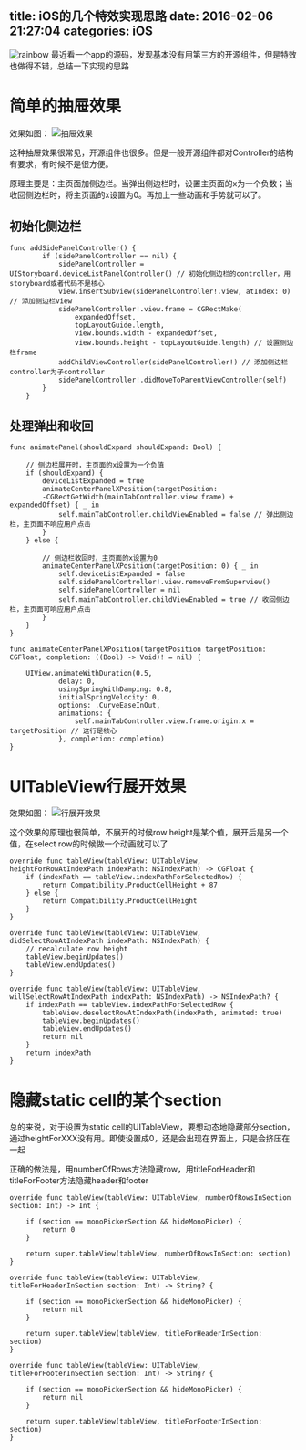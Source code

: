 title: iOS的几个特效实现思路
date: 2016-02-06 21:27:04
categories: iOS
---
![rainbow](http://pic.kyfxbl.com/rainbow.jpeg)
最近看一个app的源码，发现基本没有用第三方的开源组件，但是特效也做得不错，总结一下实现的思路
<!--more-->

# 简单的抽屉效果

效果如图：
![抽屉效果](http://pic.kyfxbl.com/animation1.jpg)

这种抽屉效果很常见，开源组件也很多。但是一般开源组件都对Controller的结构有要求，有时候不是很方便。

原理主要是：主页面加侧边栏。当弹出侧边栏时，设置主页面的x为一个负数；当收回侧边栏时，将主页面的x设置为0。再加上一些动画和手势就可以了。

## 初始化侧边栏

```
func addSidePanelController() {
        if (sidePanelController == nil) {
            sidePanelController = UIStoryboard.deviceListPanelController() // 初始化侧边栏的controller，用storyboard或者代码不是核心
            view.insertSubview(sidePanelController!.view, atIndex: 0) // 添加侧边栏view
            sidePanelController!.view.frame = CGRectMake(
                expandedOffset,
                topLayoutGuide.length,
                view.bounds.width - expandedOffset,
                view.bounds.height - topLayoutGuide.length) // 设置侧边栏frame
            addChildViewController(sidePanelController!) // 添加侧边栏controller为子controller
            sidePanelController!.didMoveToParentViewController(self)
        }
    }
```

## 处理弹出和收回

```
func animatePanel(shouldExpand shouldExpand: Bool) {

    // 侧边栏展开时，主页面的x设置为一个负值
    if (shouldExpand) {
        deviceListExpanded = true
        animateCenterPanelXPosition(targetPosition:
        -CGRectGetWidth(mainTabController.view.frame) + expandedOffset) { _ in
            self.mainTabController.childViewEnabled = false // 弹出侧边栏，主页面不响应用户点击
        }
    } else {
        
        // 侧边栏收回时，主页面的x设置为0
        animateCenterPanelXPosition(targetPosition: 0) { _ in
            self.deviceListExpanded = false
            self.sidePanelController!.view.removeFromSuperview()
            self.sidePanelController = nil
            self.mainTabController.childViewEnabled = true // 收回侧边栏，主页面可响应用户点击
        }
    }
}
    
func animateCenterPanelXPosition(targetPosition targetPosition: CGFloat, completion: ((Bool) -> Void)! = nil) {

    UIView.animateWithDuration(0.5,
            delay: 0,
            usingSpringWithDamping: 0.8,
            initialSpringVelocity: 0,
            options: .CurveEaseInOut,
            animations: {
                self.mainTabController.view.frame.origin.x = targetPosition // 这行是核心
            }, completion: completion)
}
```

# UITableView行展开效果

效果如图：
![行展开效果](http://pic.kyfxbl.com/animation2.jpg)

这个效果的原理也很简单，不展开的时候row height是某个值，展开后是另一个值，在select row的时候做一个动画就可以了

```
override func tableView(tableView: UITableView, heightForRowAtIndexPath indexPath: NSIndexPath) -> CGFloat {
    if (indexPath == tableView.indexPathForSelectedRow) {
        return Compatibility.ProductCellHeight + 87
    } else {
        return Compatibility.ProductCellHeight
    }
}

override func tableView(tableView: UITableView, didSelectRowAtIndexPath indexPath: NSIndexPath) {
    // recalculate row height
    tableView.beginUpdates()
    tableView.endUpdates()
}
   
override func tableView(tableView: UITableView, willSelectRowAtIndexPath indexPath: NSIndexPath) -> NSIndexPath? {
    if indexPath == tableView.indexPathForSelectedRow {
        tableView.deselectRowAtIndexPath(indexPath, animated: true)
        tableView.beginUpdates()
        tableView.endUpdates()
        return nil
    }
    return indexPath
}
```

# 隐藏static cell的某个section

总的来说，对于设置为static cell的UITableView，要想动态地隐藏部分section，通过heightForXXX没有用。即使设置成0，还是会出现在界面上，只是会挤压在一起

正确的做法是，用numberOfRows方法隐藏row，用titleForHeader和titleForFooter方法隐藏header和footer

```
override func tableView(tableView: UITableView, numberOfRowsInSection section: Int) -> Int {
    
    if (section == monoPickerSection && hideMonoPicker) {
        return 0
    }
        
    return super.tableView(tableView, numberOfRowsInSection: section)
}
    
override func tableView(tableView: UITableView, titleForHeaderInSection section: Int) -> String? {
        
    if (section == monoPickerSection && hideMonoPicker) {
        return nil
    }
        
    return super.tableView(tableView, titleForHeaderInSection: section)
}
    
override func tableView(tableView: UITableView, titleForFooterInSection section: Int) -> String? {
        
    if (section == monoPickerSection && hideMonoPicker) {
        return nil
    }
        
    return super.tableView(tableView, titleForFooterInSection: section)
}
```